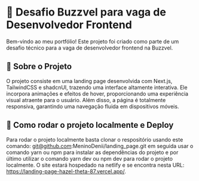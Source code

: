 # 🌟 Desafio Buzzvel para vaga de Desenvolvedor Frontend

Bem-vindo ao meu portfólio! Este projeto foi criado como parte de um desafio técnico para a vaga de desenvolvedor frontend na Buzzvel.

## 📂 Sobre o Projeto

O projeto consiste em uma landing page desenvolvida com Next.js, TailwindCSS e shadcnUI, trazendo uma interface altamente interativa. Ele incorpora animações e efeitos de hover, proporcionando uma experiência visual atraente para o usuário. Além disso, a página é totalmente responsiva, garantindo uma navegação fluida em dispositivos móveis.

## 🚀 Como rodar o projeto localmente e Deploy

Para rodar o projeto localmente basta clonar o respositório usando este comando: git@github.com:MeninoDenii/landing_page.git em seguida usar o comando yarn ou npm para instalar as dependências do projeto e por último utilizar o comando yarn dev ou npm dev para rodar o projeto localmente. O site estará hospedado na netlify e se encontra nesta URL: https://landing-page-hazel-theta-87.vercel.app/.
